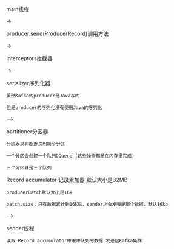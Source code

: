 main线程

->

producer.send(ProducerRecord)调用方法

->

Interceptors拦截器

->

serializer序列化器

    虽然Kafka的producer是Java写的
    
    但是producer的序列化没有使用Java的序列化

-->

partitioner分区器

    分区器来判断发送到哪个分区

    一个分区会创建一个队列DQuene (这些操作都是在内存里完成)

    三个分区就是三个队列

Record accumulator 记录累加器 默认大小是32MB

    producerBatch默认大小是16k

    batch.size：只有数据累计到16K后，sender才会发哦是那个数据，默认16kb

-->

sender线程 

    读取 Record accumulator中缓冲队列的数据 发送给Kafka集群

     

